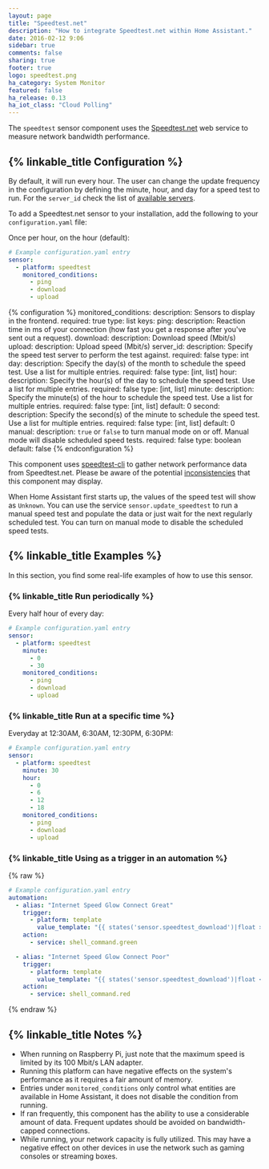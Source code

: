 ```yaml
---
layout: page
title: "Speedtest.net"
description: "How to integrate Speedtest.net within Home Assistant."
date: 2016-02-12 9:06
sidebar: true
comments: false
sharing: true
footer: true
logo: speedtest.png
ha_category: System Monitor
featured: false
ha_release: 0.13
ha_iot_class: "Cloud Polling"
---
```


The `speedtest` sensor component uses the [Speedtest.net](https://speedtest.net/)
web service to measure network bandwidth performance.

## {% linkable_title Configuration %}

By default, it will run every hour. The user can change the update frequency in
the configuration by defining the minute, hour, and day for a speed test to run.
For the `server_id` check the list of
[available servers](https://www.speedtest.net/speedtest-servers.php).

To add a Speedtest.net sensor to your installation,
add the following to your `configuration.yaml` file:

Once per hour, on the hour (default):

```yaml
# Example configuration.yaml entry
sensor:
  - platform: speedtest
    monitored_conditions:
      - ping
      - download
      - upload
```

{% configuration %}
  monitored_conditions:
    description: Sensors to display in the frontend.
    required: true
    type: list
    keys:
      ping:
        description: Reaction time in ms of your connection (how fast you get a response after you've sent out a request).
      download:
        description: Download speed (Mbit/s)
      upload:
        description: Upload speed (Mbit/s)
  server_id:
    description: Specify the speed test server to perform the test against.
    required: false
    type: int
  day:
    description: Specify the day(s) of the month to schedule the speed test. Use a list for multiple entries.
    required: false
    type: [int, list]
  hour:
    description: Specify the hour(s) of the day to schedule the speed test. Use a list for multiple entries.
    required: false
    type: [int, list]
  minute:
    description: Specify the minute(s) of the hour to schedule the speed test. Use a list for multiple entries.
    required: false
    type: [int, list]
    default: 0
  second:
    description: Specify the second(s) of the minute to schedule the speed test. Use a list for multiple entries.
    required: false
    type: [int, list]
    default: 0
  manual:
    description: `true` or `false` to turn manual mode on or off. Manual mode will disable scheduled speed tests.
    required: false
    type: boolean
    default: false
{% endconfiguration %}

This component uses [speedtest-cli](https://github.com/sivel/speedtest-cli) to
gather network performance data from Speedtest.net.
Please be aware of the potential
[inconsistencies](https://github.com/sivel/speedtest-cli#inconsistency) that
this component may display.

When Home Assistant first starts up, the values of the speed test will show as
`Unknown`. You can use the service `sensor.update_speedtest` to run a manual
speed test and populate the data or just wait for the next regularly scheduled
test. You can turn on manual mode to disable the scheduled speed tests.

## {% linkable_title Examples %}

In this section, you find some real-life examples of how to use this sensor.

### {% linkable_title Run periodically %}

Every half hour of every day:

```yaml
# Example configuration.yaml entry
sensor:
  - platform: speedtest
    minute:
      - 0
      - 30
    monitored_conditions:
      - ping
      - download
      - upload
```

### {% linkable_title Run at a specific time %}

Everyday at 12:30AM, 6:30AM, 12:30PM, 6:30PM:

```yaml
# Example configuration.yaml entry
sensor:
  - platform: speedtest
    minute: 30
    hour:
      - 0
      - 6
      - 12
      - 18
    monitored_conditions:
      - ping
      - download
      - upload
```

### {% linkable_title Using as a trigger in an automation %}

{% raw %}
```yaml
# Example configuration.yaml entry
automation:
  - alias: "Internet Speed Glow Connect Great"
    trigger:
      - platform: template
        value_template: "{{ states('sensor.speedtest_download')|float > 10 }}"
    action:
      - service: shell_command.green

  - alias: "Internet Speed Glow Connect Poor"
    trigger:
      - platform: template
        value_template: "{{ states('sensor.speedtest_download')|float < 10 }}"
    action:
      - service: shell_command.red
```
{% endraw %}

## {% linkable_title Notes %}

- When running on Raspberry Pi, just note that the maximum speed is limited by its 100 Mbit/s LAN adapter.
- Running this platform can have negative effects on the system's performance as it requires a fair amount of memory.
- Entries under `monitored_conditions` only control what entities are available in Home Assistant, it does not disable the condition from running.
- If ran frequently, this component has the ability to use a considerable amount of data. Frequent updates should be avoided on bandwidth-capped connections.
- While running, your network capacity is fully utilized. This may have a negative effect on other devices in use the network such as gaming consoles or streaming boxes.

